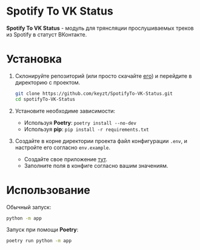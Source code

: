 # Spotify To VK Status
**Spotify To VK Status** - модуль для трянсляции прослушиваемых треков из Spotify в статуст ВКонтакте.

# Установка

1. Склонируйте репозиторий (или просто скачайте [его](https://github.com/keyzt/SpotifyTo-VK-Status/archive/master.zip)) и перейдите в директорию с проектом.

	```bash
	git clone https://github.com/keyzt/SpotifyTo-VK-Status.git
	cd spotifyTo-VK-Status
	```

2. Установите необходиме зависимости:
	- Используя **Poetry**: ```poetry install --no-dev```
	- Используя **pip**: ```pip install -r requirements.txt```

3. Создайте в корне директории проекта файл конфигурации `.env`, и настройте его согласно `env.example`.
	- Создайте свое приложение [тут](https://developer.spotify.com/dashboard/applications).
	- Заполните поля в конфиге согласно вашим значениям.

# Использование

Обычный запуск:
```bash
python -m app
```
Запуск при помощи **Poetry**:
```bash
poetry run python -m app
```
